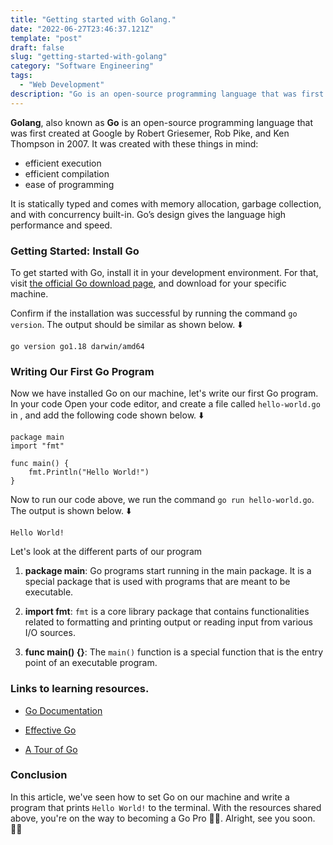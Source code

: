 ```yaml
---
title: "Getting started with Golang."
date: "2022-06-27T23:46:37.121Z"
template: "post"
draft: false
slug: "getting-started-with-golang"
category: "Software Engineering"
tags:
  - "Web Development"
description: "Go is an open-source programming language that was first created at Google. It is statically typed and comes with memory allocation, garbage collection, and with concurrency built-in. Go’s design gives the language high performance and speed."
---
```


**Golang**, also known as **Go** is an open-source programming language that was first created at Google by Robert Griesemer, Rob Pike, and Ken Thompson in 2007. It was created with these things in mind:

- efficient execution
- efficient compilation
- ease of programming

It is statically typed and comes with memory allocation, garbage collection, and with concurrency built-in. Go’s design gives the language high performance and speed.

### Getting Started: Install Go
To get started with Go, install it in your development environment. For that, visit [the official Go download page](https://go.dev/dl/), and download for your specific machine.

Confirm if the installation was successful by running the command  `go version`. The output should be similar as shown below. ⬇️

```
go version go1.18 darwin/amd64
``` 

### Writing Our First Go Program
Now we have installed Go on our machine, let's write our first Go program. In your code Open your code editor, and create a file called `hello-world.go` in , and add the following code shown below. ⬇️


```
package main
import "fmt"

func main() {
    fmt.Println("Hello World!")
}
``` 

Now to run our code above, we run the command `go run hello-world.go`. The output is shown below. ⬇️

```
Hello World!
``` 

Let's look at the different parts of our program

1. **package main**: Go programs start running in the main package. It is a special package that is used with programs that are meant to be executable.

2. **import fmt**: `fmt` is a core library package that contains functionalities related to formatting and printing output or reading input from various I/O sources. 

3. **func main() {}**: The `main()` function is a special function that is the entry point of an executable program. 


### Links to learning resources.

- [Go Documentation](https://go.dev/doc/)

- [Effective Go](https://go.dev/doc/effective_go)

- [A Tour of Go](https://go.dev/tour/welcome/1)


### Conclusion
In this article, we've seen how to set Go on our machine and write a program that prints `Hello World!` to the terminal. With the resources shared above, you're on the way to becoming a Go Pro 💪🏽. Alright, see you soon. ✌🏽